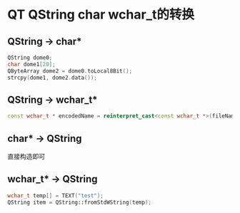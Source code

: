 # QT QString char wchar_t的转换
## QString -> char*
```C++
QString dome0;
char dome1[20];
QByteArray dome2 = dome0.toLocal8Bit();
strcpy(dome1, dome2.data()); 
```

## QString -> wchar_t*
```C++
const wchar_t * encodedName = reinterpret_cast<const wchar_t *>(fileName.utf16());
```
## char* -> QString
直接构造即可

## wchar_t* -> QString
```C++
wchar_t temp[] = TEXT("test");
QString item = QString::fromStdWString(temp);
```

